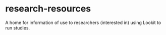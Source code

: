 # research-resources
A home for information of use to researchers (interested in) using Lookit to run studies. 
